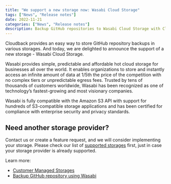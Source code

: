```yaml
---
title: "We support a new storage now: Wasabi Cloud Storage"
tags: ["News", "Release notes"]
date: 2022-11-21
categories: ["News", "Release notes"]
description: Backup GitHub repositories to Wasabi Cloud Storage with Cloudback.
---
```


Cloudback provides an easy way to store GitHub repository backups in various storages. And today, we are delighted to announce the support of a new storage - Wasabi Cloud Storage. 

Wasabi provides simple, predictable and affordable hot cloud storage for businesses all over the world. It enables organizations to store and instantly access an infinite amount of data at 1/5th the price of the competition with no complex tiers or unpredictable egress fees. Trusted by tens of thousands of customers worldwide, Wasabi has been recognized as one of technology’s fastest-growing and most visionary companies.

Wasabi is fully compatible with the Amazon S3 API with support for hundreds of S3-compatible storage applications and has been certified for compliance with enterprise security and privacy standards.

## Need another storage provider?

Contact us or create a feature request, and we will consider implementing your storage. Please check our list of [supported storages](https://docs.cloudback.it/features/customer-storages/#supported-storages) first, just in case your storage provider is already supported.

Learn more: 
 - [Customer Managed Storages](https://docs.cloudback.it/features/customer-storages/)
 - [Backup GitHub repository using Wasabi](https://docs.cloudback.it/custom-storages/wasabi/) 